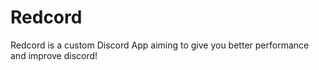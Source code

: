 # Redcord
Redcord is a custom Discord App aiming to give you better performance and improve discord!

